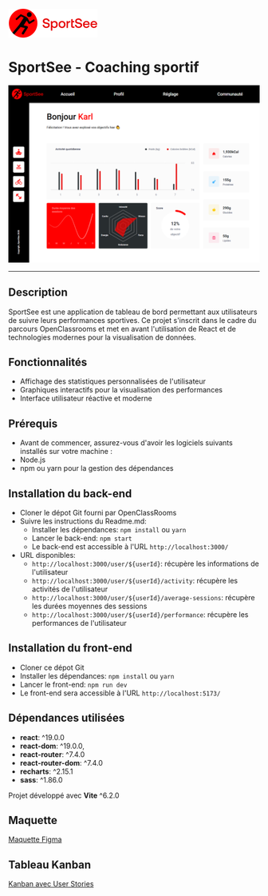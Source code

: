 ![SportSee](/src/assets/images/logo_sportsee.png)

# SportSee - Coaching sportif

![alt text](image.png)

---

## Description

SportSee est une application de tableau de bord permettant aux utilisateurs de suivre leurs performances sportives. Ce projet s'inscrit dans le cadre du parcours OpenClassrooms et met en avant l'utilisation de React et de technologies modernes pour la visualisation de données.

## Fonctionnalités 

- Affichage des statistiques personnalisées de l'utilisateur
- Graphiques interactifs pour la visualisation des performances
- Interface utilisateur réactive et moderne

## Prérequis
- Avant de commencer, assurez-vous d'avoir les logiciels suivants installés sur votre machine :
- Node.js
- npm ou yarn pour la gestion des dépendances

## Installation du back-end
- Cloner le dépot Git fourni par OpenClassRooms
- Suivre les instructions du Readme.md:
    - Installer les dépendances: `npm install` ou `yarn`
    - Lancer le back-end: `npm start`
    - Le back-end est accessible à l'URL `http://localhost:3000/`
- URL disponibles:
    - `http://localhost:3000/user/${userId}`: récupère les informations de l'utilisateur
    - `http://localhost:3000/user/${userId}/activity`: récupère les activités de l'utilisateur
    - `http://localhost:3000/user/${userId}/average-sessions`: récupère les durées moyennes des sessions
    - `http://localhost:3000/user/${userId}/performance`: récupère les performances de l'utilisateur

## Installation du front-end
- Cloner ce dépot Git
- Installer les dépendances: `npm install` ou `yarn`
- Lancer le front-end: `npm run dev`
- Le front-end sera accessible à l'URL `http://localhost:5173/`


## Dépendances utilisées
- **react**: ^19.0.0
- **react-dom**: ^19.0.0,
- **react-router**: ^7.4.0
- **react-router-dom**: ^7.4.0
- **recharts**: ^2.15.1
- **sass**: ^1.86.0

Projet développé avec **Vite** ^6.2.0

## Maquette
[Maquette Figma](https://www.figma.com/file/BMomGVZqLZb811mDMShpLu/UI-design-Sportify-FR?node-id=0%3A1)

## Tableau Kanban
[Kanban avec User Stories](https://www.notion.so/openclassrooms/Copy-of-Dev4U-projet-Learn-Home-6686aa4b5f44417881a4884c9af5669e)
